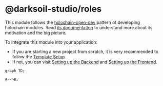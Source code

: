 # @darksoil-studio/roles

This module follows the [holochain-open-dev](https://github.com/holochain-open-dev/) pattern of developing holochain modules. Read [its documentation](https://holochain-open-dev.github.io) to understand more about its motivation and the big picture.

To integrate this module into your application:

- If you are starting a new project from scratch, it is very recommended to follow the [Template Setup](?path=/docs/template-setup--docs).
- If not, you can visit [Setting up the Backend](?path=/docs/backend-setting-up-the-zomes--docs) and [Setting up the Frontend](?path=/docs/frontend-setting-up-the-frontend--docs).

```mermaid
graph TD;

A-->B;
```
